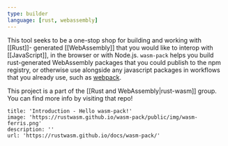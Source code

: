 ```yaml
---
type: builder
language: [rust, webassembly]
---
```


This tool seeks to be a one-stop shop for building and working with [[Rust]]- generated [[WebAssembly]] that you would like to interop with [[JavaScript]], in the browser or with Node.js. `wasm-pack` helps you build rust-generated WebAssembly packages that you could publish to the npm registry, or otherwise use alongside any javascript packages in workflows that you already use, such as [webpack](https://webpack.js.org/).

This project is a part of the [[Rust and WebAssembly|rust-wasm]] group. You can find more info by visiting that repo!

```embed
title: 'Introduction - Hello wasm-pack!'
image: 'https://rustwasm.github.io/wasm-pack/public/img/wasm-ferris.png'
description: ''
url: 'https://rustwasm.github.io/docs/wasm-pack/'
```
